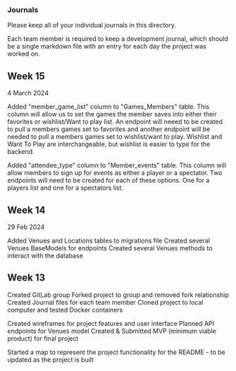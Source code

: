### Journals

Please keep all of your individual journals in this directory.

Each team member is required to keep a development journal, which should be a single markdown file with an entry for each day the project was worked on.

## Week 15

4 March 2024

Added "member_game_list" column to "Games_Members" table. This column will allow us to
set the games the member saves into either their favorites or wishlist/Want to play list.
An endpoint will neeed to be created to pull a members games set to favorites and another endpoint will be needed to pull a members games set to wishlist/want to play. Wishlist and Want To Play are interchangeable, but wishlist is easier to type for the backend.

Added "attendee_type" column to "Member_events" table. This column will allow members to sign up for events as either a player or a spectator. Two endpoints will need to be created for each of these options. One for a players list and one for a spectators list.

## Week 14

29 Feb 2024

Added Venues and Locations tables to migrations file
Created several Venues BaseModels for endpoints
Created several Venues methods to interact with the database

## Week 13

Created GitLab group
Forked project to group and removed fork relationship
Created Journal files for each team member
Cloned project to local computer and tested Docker containers

Created wireframes for project features and user interface
Planned API endpoints for Venues model
Created & Submitted MVP (minimum viable product) for final project

Started a map to represent the project functionality for the README - to be updated as the project is built
